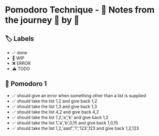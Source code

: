 # Pomodoro Technique - 📝 Notes from the journey 🍅 by 🍅


## 🏷️ Labels

- ✅ done
- 🚧 WIP
- ❌ ERROR
- ⚠ TODO

## 🍅 Pomodoro 1

- ✅ should give an error when something other than a list is supplied
- ✅ should take the list 1,2 and give back 1,2
- ✅ should take the list 1,3 and give back 1,3
- ✅ should take the list 4,2 and give back 4,2
- ✅ should take the list 1,2,'a','b' and give back 1,2
- ✅ should take the list 1,'a','b',0,15 and give back 1,0,15
- ✅ should take the list 1,2,'aasf','1','123',123 and give back 1,2,123
